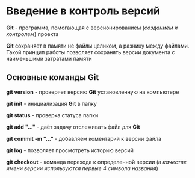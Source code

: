 # Введение в контроль версий

**Git** - программа, помогающая с версионированием (*созданием и контролем*) проекта

**Git** сохраняет в памяти не файлы целиком, а разницу между файлами. Такой принцип работы позволяет сохранять версии документа с наименьшими затратами памяти

## Основные команды Git

**git version** - проверяет версию **Git** установленную на компьютере

**git init** - инициализация **Git** в папку

**git status** - проверка статуса папки

**git  add "..."** - даёт задачу отслеживать файл для **Git**

**git commit -m "..."** - добавляем коментарий к версии файла

**git log** - позволяет просмотреть историю версий

**git checkout** - команда перехода к определенной версии (*в качестве имени версии используются первые 4 символа названия*)
